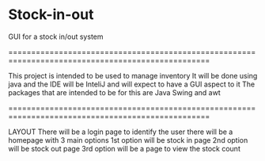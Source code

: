 
# Stock-in-out
GUI for a stock in/out system

==================================================================================================

This project is intended to be used to manage inventory 
It will be done using java and the IDE will be InteliJ and will expect to have a GUI aspect to it 
The packages that are intended to be for this are Java Swing and awt 

==================================================================================================

LAYOUT
There will be a login page to identify the user
there will be a homepage with 3 main options
1st option will be stock in page
2nd option will be stock out page
3rd option will be a page to view the stock count
